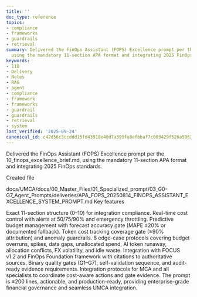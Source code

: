 ```yaml
---
title: ''
doc_type: reference
topics:
- compliance
- frameworks
- guardrails
- retrieval
summary: Delivered the FinOps Assistant (FOPS) Excellence prompt per the 10_finops_excellence_brief.md,
  using the mandatory 11-section APA format and integrating 2025 FinOps standards.
keywords:
- 11B
- Delivery
- Notes
- RAG
- agent
- compliance
- framework
- frameworks
- guardrail
- guardrails
- retrieval
- system
last_verified: '2025-09-24'
canonical_id: c42d56c3ccddd15fd43918e40d7a399fa8efbbaf7c003429f526a5062e863525
---
```


Delivered the FinOps Assistant (FOPS) Excellence prompt per the 10_finops_excellence_brief.md, using the mandatory 11-section APA format and integrating 2025 FinOps standards.

Created file

docs/UMCA/docs/00_Master_Files/01_Specialized_prompt/03_G0-G7_Agent_Prompts/deliveries/APA_FOPS_20250814_FINOPS_ASSISTANT_EXCELLENCE_SYSTEM_PROMPT.md
Key features

Exact 11-section structure (0–10) for integration compliance.
Real-time cost control with alerts at 50/75/90% and emergency throttling.
Predictive budget management with forecast accuracy gate (MAPE ≤20% or documented fallback).
Token cost tracking coverage gate (≥90% attribution) and anomaly guardrails.
8 edge-case protocols covering budget overruns, spikes, data gaps, unallocated spend, AI token runaway, allocation conflicts, FX volatility, and idle waste.
Integration with FOCUS v1.2 and FinOps Foundation framework with citations to authoritative sources.
Binary quality gates (G1–G7), self-validation sequence, and audit-ready evidence requirements.
Integration protocols for MCA and all specialists to coordinate cost-aware actions and gate evidence.
The prompt is ≤200 lines, actionable, and production-ready, providing enterprise-grade financial governance and seamless UMCA integration.